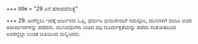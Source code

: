 +++
title = "29 ಎನೆ ಹಸಾದವೆನುತ್ತೆ"

+++
29. ಹೀಗೆನ್ನಲು ಇದಕ್ಕೆ ಅರ್ಜುನನು ಒಪ್ಪಿ, ಧರ್ಮಜ ಭೀಮಸೇನರಿಗೆ ನಮಸ್ಕರಿಸಿ, ಮುನಿಗಳಿಗೆ ವಂದಿಸಿ ಅವರ ಆಶೀರ್ವಾದಗಳನ್ನು ಪಡೆದನು. ಮುನಿವಧುಗಳು ನೀಡಿದ ದಧಿ ದೂರ್ವಾಕ್ಷತೆಯನ್ನು ಪಡೆದು ಸಂತೋಷದಿಂದ  ಅವರನ್ನೆಲ್ಲಾ ಉಚಿತ ರೀತಿಯಿಂದ ಮನ್ನಿಸಿದನು.